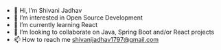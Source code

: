 - 👋 Hi, I’m Shivani Jadhav
- 👀 I’m interested in Open Source Development
- 🌱 I’m currently learning React
- 💞️ I’m looking to collaborate on Java, Spring Boot and/or React projects
- 📫 How to reach me shivanijadhav1797@gmail.com

<!---
shivanijadhav1797/shivanijadhav1797 is a ✨ special ✨ repository because its `README.md` (this file) appears on your GitHub profile.
You can click the Preview link to take a look at your changes.
--->
